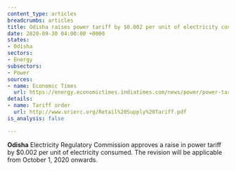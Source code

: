 ```yaml
---
content_type: articles
breadcrumbs: articles
title: Odisha raises power tariff by $0.002 per unit of electricity consumed.
date: 2020-09-30 04:00:00 +0000
states:
- Odisha
sectors:
- Energy
subsectors:
- Power
sources:
- name: Economic Times
  url: https://energy.economictimes.indiatimes.com/news/power/power-tariff-to-be-hiked-by-20-paise-per-unit-in-odisha/78287181
details:
- name: Tariff order
  url: http://www.orierc.org/Retail%20Supply%20Tariff.pdf
is_analysis: false

---
```

**Odisha** Electricity Regulatory Commission approves a raise in power tariff by $0.002 per unit of electricity consumed. The revision will be applicable from October 1, 2020 onwards.